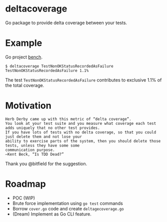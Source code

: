 # deltacoverage
Go package to provide delta coverage between your tests.

# Example

Go project [bench](https://github.com/thiagonache/bench).

```shell
$ deltacoverage TestNonOKStatusRecordedAsFailure
TestNonOKStatusRecordedAsFailure 1.1%
```
The test `TestNonOKStatusRecordedAsFailure` contributes to exclusive 1.1% of the total coverage.

# Motivation

```text
Herb Derby came up with this metric of “delta coverage”. 
You look at your test suite and you measure what coverage each test adds uniquely that no other test provides.
If you have lots of tests with no delta coverage, so that you could just delete them and not lose your 
ability to exercise parts of the system, then you should delete those tests, unless they have some some 
communication purpose.
—Kent Beck, “Is TDD Dead?”
```
Thank you @bitfield for the suggestion.

# Roadmap

- POC (WIP)
- Brute force implementation using `go test` commands
- Borrow `cover.go` code and create `deltagecoverage.go`
- (Dream) Implement as Go CLI feature.
